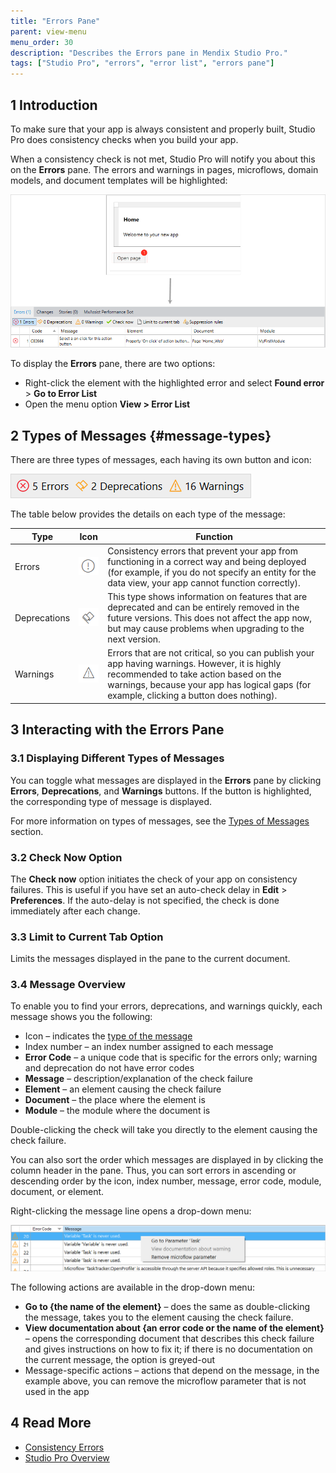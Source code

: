 ```yaml
---
title: "Errors Pane"
parent: view-menu
menu_order: 30
description: "Describes the Errors pane in Mendix Studio Pro."
tags: ["Studio Pro", "errors", "error list", "errors pane"]
---
```


## 1 Introduction 

To make sure that your app is always consistent and properly built, Studio Pro does consistency checks when you build your app. 

When a consistency check is not met, Studio Pro will notify you about this on the **Errors** pane. The errors and warnings in pages, microflows, domain models, and document templates will be highlighted: 

![Errors Pane](attachments/errors-pane/errors-pane.png)

To display the **Errors** pane, there are two options:

* Right-click the element with the highlighted error and select **Found error** > **Go to Error List**
* Open the menu option **View > Error List**

## 2 Types of Messages {#message-types}

There are three types of messages, each having its own button and icon:

![Types of Messages](attachments/errors-pane/types-of-messages.png)

The table below provides the details on each type of the message:

| Type         | Icon                                              | Function                                                     |
| ------------ | ------------------------------------------------- | ------------------------------------------------------------ |
| Errors       | ![](attachments/errors-pane/error-icon.png)       | Consistency errors that prevent your app from functioning in a correct way and being deployed (for example, if you do not specify an entity for the data view, your app cannot function correctly). |
| Deprecations | ![](attachments/errors-pane/deprecation-icon.png) | This type shows information on features that are deprecated and can be entirely removed in the future versions. This does not affect the app now, but may cause problems when upgrading to the next version. |
| Warnings     | ![](attachments/errors-pane/warning-icon.png)     | Errors that are not critical, so you can publish your app having warnings. However, it is highly recommended to take action based on the warnings, because your app has logical gaps (for example, clicking a button does nothing). |

## 3 Interacting with the Errors Pane

### 3.1 Displaying Different Types of Messages

You can toggle what messages are displayed in the **Errors** pane by clicking **Errors**, **Deprecations**, and **Warnings** buttons. If the button is highlighted, the corresponding type of message is displayed.

For more information on types of messages, see the [Types of Messages](#message-types) section. 

### 3.2 Check Now Option

The **Check now** option initiates the check of your app on consistency failures. This is useful if you have set an auto-check delay in **Edit** > **Preferences**. If the auto-delay is not specified, the check is done immediately after each change. 

### 3.3 Limit to Current Tab Option

Limits the messages displayed in the pane to the current document. 

### 3.4 Message Overview

To enable you to find your errors, deprecations, and warnings quickly, each message shows you the following:

* Icon – indicates the [type of the message](#message-types)
* Index number – an index number assigned to each message 
* **Error Code** – a unique code that is specific for the errors only; warning and deprecation do not have  error codes
* **Message** –  description/explanation of the check failure
* **Element** – an element causing the check failure
* **Document** – the place where the element is
* **Module** – the module where the document is

Double-clicking the check will take you directly to the element causing the check failure.

You can also sort the order which messages are displayed in by clicking the column header in the pane. Thus, you can sort errors in ascending or descending order by the icon, index number, message, error code, module, document, or element.  

Right-clicking the message line opens a drop-down menu:

![Drop-Down Menu](attachments/errors-pane/drop-down-menu.png)

The following actions are available in the drop-down menu:

* **Go to {the name of the element}** – does the same as double-clicking the message, takes you to the element causing the check failure.
* **View documentation about {an error code or the name of the element}** – opens the corresponding document that describes this check failure and gives instructions on how to fix it; if there is no documentation on the current message, the option is greyed-out
* Message-specific actions – actions that depend on the message, in the example above, you can remove the microflow parameter that is not used in the app

##  4 Read More

* [Consistency Errors](consistency-errors)
* [Studio Pro Overview](studio-pro-overview)
